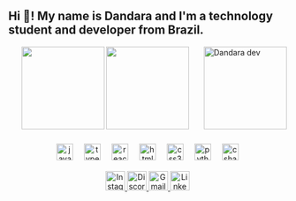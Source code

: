 <h2 align="left">Hi 👋! My name is Dandara and I'm a technology student and developer from Brazil.</h2>

<img align="right" height="150" src="https://i.pinimg.com/736x/de/5d/71/de5d712e89f421161dfababd1819c3b9.jpg" alt="Dandara dev" />

<div align="center">
  <img src="https://github-readme-stats.vercel.app/api?username=dandaradev&show_icons=true&theme=dracula&locale=en" height="150" />
  <img src="https://github-readme-stats.vercel.app/api/top-langs?username=dandaradev&layout=compact&langs_count=5&theme=dracula" height="150" />
</div>


###

<div align="center">

  <!-- Tecnologias -->
  <div>
    <img src="https://cdn.jsdelivr.net/gh/devicons/devicon/icons/javascript/javascript-original.svg" height="30" alt="javascript logo" />
    <img width="12" />
    <img src="https://cdn.jsdelivr.net/gh/devicons/devicon/icons/typescript/typescript-original.svg" height="30" alt="typescript logo" />
    <img width="12" />
    <img src="https://cdn.jsdelivr.net/gh/devicons/devicon/icons/react/react-original.svg" height="30" alt="react logo" />
    <img width="12" />
    <img src="https://cdn.jsdelivr.net/gh/devicons/devicon/icons/html5/html5-original.svg" height="30" alt="html5 logo" />
    <img width="12" />
    <img src="https://cdn.jsdelivr.net/gh/devicons/devicon/icons/css3/css3-original.svg" height="30" alt="css3 logo" />
    <img width="12" />
    <img src="https://cdn.jsdelivr.net/gh/devicons/devicon/icons/python/python-original.svg" height="30" alt="python logo" />
    <img width="12" />
    <img src="https://cdn.jsdelivr.net/gh/devicons/devicon/icons/csharp/csharp-original.svg" height="30" alt="csharp logo" />
  </div>

  <br/>

  <!-- Redes Sociais -->
  <div>
    <a href="https://www.instagram.com/d1n4ara/" target="_blank">
      <img src="https://img.shields.io/static/v1?message=Instagram&logo=instagram&label=&color=E4405F&logoColor=white&style=for-the-badge" height="35" alt="Instagram" />
    </a>
    <a href="https://discordapp.com/users/996189713968922695" target="_blank">
      <img src="https://img.shields.io/static/v1?message=Discord&logo=discord&label=&color=7289DA&logoColor=white&style=for-the-badge" height="35" alt="Discord" />
    </a>
    <a href="mailto:dandara.ramos@sptech.school" target="_blank">
      <img src="https://img.shields.io/static/v1?message=Gmail&logo=gmail&label=&color=D14836&logoColor=white&style=for-the-badge" height="35" alt="Gmail" />
    </a>
    <a href="https://www.linkedin.com/in/dandara-ramos-240972352/" target="_blank">
      <img src="https://img.shields.io/static/v1?message=LinkedIn&logo=linkedin&label=&color=0077B5&logoColor=white&style=for-the-badge" height="35" alt="LinkedIn" />
    </a>
  </div>

</div>
